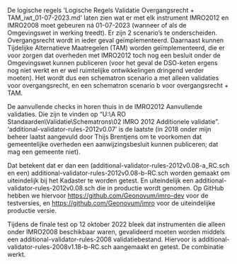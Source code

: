 De logische regels 'Logische Regels Validatie Overgangsrecht + TAM_iwt_01-07-2023.md' laten zien wat er met elk instrument IMRO2012 en IMRO2008 moet gebeuren ná 01-07-2023 (wanneer of als de Omgevingswet in werking treedt). Er zijn 2 scenario’s te onderscheiden. Overgangsrecht wordt in ieder geval geïmplementeerd. Daarnaast kunnen Tijdelijke Alternatieve Maatregelen (TAM) worden geïmplementeerd, die er voor zorgen dat overheden met IMRO2012 toch nog een besluit onder de Omgevingswet kunnen publiceren (voor het geval de DSO-keten ergens nog niet werkt en er wel ruimtelijke ontwikkelingen dringend verder moeten). Het wordt dus een schematron scenario a met alleen validaties voor overgangsrecht, en een schematron scenario b voor overgangsrecht + TAM.

De aanvullende checks in horen thuis in de IMRO2012 Aanvullende validaties. Die zijn te vinden op “U:\A RO Standaarden\Validatie\Schematrons\02 IMRO 2012 Additionele validatie”. ‘additional-validator-rules-2012v0.07’ is de laatste (in 2018 onder mijn beheer laatst aangevuld door Thijs Brentjens om te voorkomen dat gemeentelijke overheden een aanwijzingsbesluit kunnen publiceren; dat mag een gemeente niet).

Dat betekent dat er dan een (additional-validator-rules-2012v0.08-a_RC.sch en een) additional-validator-rules-2012v0.08-b-RC.sch worden gemaakt om uiteindelijk bij het Kadaster te worden getest. En uiteindelijk een additional-validator-rules-2012v0.08.sch die in productie wordt genomen. Op GitHub hebben we hiervoor https://github.com/Geonovum/imro-dev voor de testversies, en https://github.com/Geonovum/imro voor de uiteindelijke productie versie.

Tijdens de finale test op 12 oktober 2022 bleek dat instrumenten die alleen onder IMRO2008 beschikbaar waren, gevalideerd moeten worden middels een additional-validator-rules-2008 validatiebestand. Hiervoor is additional-validator-rules-2008v1.18-b-RC.sch aangemaakt en getest. De combinatie werkt.
